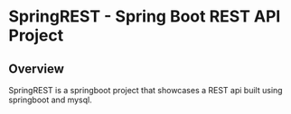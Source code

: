 # SpringREST - Spring Boot REST API Project

## Overview

SpringREST is a springboot project that showcases a REST api built using springboot and mysql.